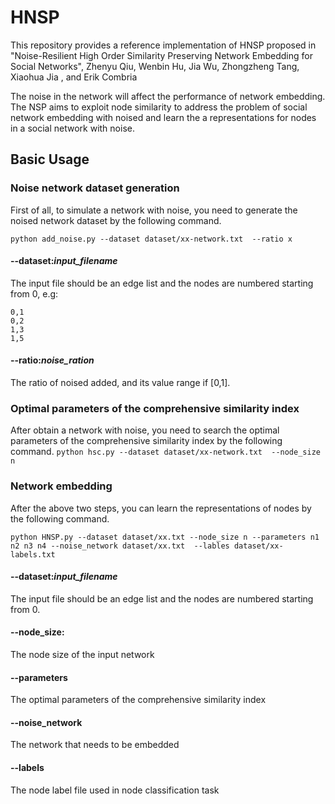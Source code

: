 # HNSP

This repository provides a reference implementation of HNSP proposed in "Noise-Resilient High Order Similarity Preserving Network Embedding for Social Networks",
Zhenyu Qiu, Wenbin Hu, Jia Wu, Zhongzheng Tang, Xiaohua Jia , and Erik Combria

The noise in the network will affect the performance of network embedding. 
The NSP aims to exploit node similarity to address the problem of social network
embedding with noised and learn the a representations for nodes in a social network with noise.

## Basic Usage

### Noise network dataset generation

First of all, to simulate a network with noise, you need to generate the 
noised network dataset by the following command. 

`python add_noise.py --dataset dataset/xx-network.txt  --ratio x`

#### --dataset:*input_filename*

The input file should be an edge list and the nodes are numbered starting 
from 0, e.g:

```
0,1
0,2
1,3
1,5
```

#### --ratio:*noise_ration*

The ratio of noised added, and its value range if [0,1].

### Optimal parameters of the comprehensive similarity index

After obtain a network with noise, you need to search the optimal parameters of the comprehensive similarity index by the following command.
`python hsc.py --dataset dataset/xx-network.txt  --node_size n`

### Network embedding

After the above two steps, you can learn the representations of nodes by the following command.

`python HNSP.py --dataset dataset/xx.txt --node_size n --parameters n1 n2 n3 n4 --noise_network dataset/xx.txt  --lables dataset/xx-labels.txt`

#### --dataset:*input_filename*

The input file should be an edge list and the nodes are numbered starting 
from 0.

#### --node_size:

The node size of the input network 

#### --parameters

The optimal parameters of the comprehensive similarity index 

#### --noise_network

The network that needs to be embedded  

#### --labels

The node label file used in node classification task

